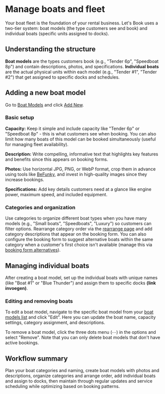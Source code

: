 # Manage boats and fleet

Your boat fleet is the foundation of your rental business. Let's Book uses a two-tier system: boat models (the type customers see and book) and individual boats (specific units assigned to docks).

## Understanding the structure

**Boat models** are the types customers book (e.g., "Tender 6p", "Speedboat 8p") and contain descriptions, photos, and specifications. **Individual boats** are the actual physical units within each model (e.g., "Tender #1", "Tender #2") that get assigned to specific docks and schedules.

## Adding a new boat model

Go to [Boat Models](https://dashboard.letsbook.app/models) and click [Add New](https://dashboard.letsbook.app/models/add).

### Basic setup

**Capacity:** Keep it simple and include capacity like "Tender 6p" or "Speedboat 8p" - this is what customers see when booking. You can also limit how many boats of this model can be booked simultaneously (useful for managing fleet availability).

**Description:** Write compelling, informative text that highlights key features and benefits since this appears on booking forms.

**Photos:** Use horizontal JPG, PNG, or WebP format, crop them in advance using tools like [BeFunky](https://www.befunky.com/create/crop-photo/), and invest in high-quality images since they increase bookings.

**Specifications:** Add key details customers need at a glance like engine power, maximum speed, and included equipment.

### Categories and organization

Use categories to organize different boat types when you have many models (e.g., "Small boats", "Speedboats", "Luxury") so customers can filter options. Rearrange category order via the [rearrange page](https://dashboard.letsbook.app/models/rearrange) and add category descriptions that appear on the booking form. You can also configure the booking form to suggest alternative boats within the same category when a customer's first choice isn't available (manage this via [booking form alternatives](https://dashboard.letsbook.app/booking-form/alternatives)).

## Managing individual boats

After creating a boat model, set up the individual boats with unique names (like "Boat #1" or "Blue Thunder") and assign them to specific docks **(link invoegen)**.

### Editing and removing boats

To edit a boat model, navigate to the specific boat model from your [boat models list](https://dashboard.letsbook.app/models) and click "Edit". Here you can update the boat name, capacity settings, category assignment, and descriptions.

To remove a boat model, click the three dots menu (⋯) in the options and select "Remove". Note that you can only delete boat models that don't have active bookings.

## Workflow summary

Plan your boat categories and naming, create boat models with photos and descriptions, organize categories and arrange order, add individual boats and assign to docks, then maintain through regular updates and service scheduling while optimizing based on booking patterns.
